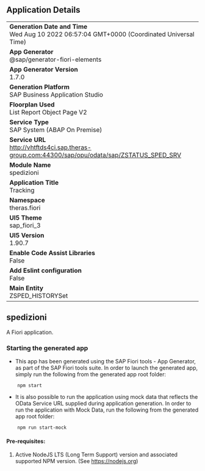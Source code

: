 ## Application Details
|               |
| ------------- |
|**Generation Date and Time**<br>Wed Aug 10 2022 06:57:04 GMT+0000 (Coordinated Universal Time)|
|**App Generator**<br>@sap/generator-fiori-elements|
|**App Generator Version**<br>1.7.0|
|**Generation Platform**<br>SAP Business Application Studio|
|**Floorplan Used**<br>List Report Object Page V2|
|**Service Type**<br>SAP System (ABAP On Premise)|
|**Service URL**<br>http://vhtftds4ci.sap.theras-group.com:44300/sap/opu/odata/sap/ZSTATUS_SPED_SRV
|**Module Name**<br>spedizioni|
|**Application Title**<br>Tracking|
|**Namespace**<br>theras.fiori|
|**UI5 Theme**<br>sap_fiori_3|
|**UI5 Version**<br>1.90.7|
|**Enable Code Assist Libraries**<br>False|
|**Add Eslint configuration**<br>False|
|**Main Entity**<br>ZSPED_HISTORYSet|

## spedizioni

A Fiori application.

### Starting the generated app

-   This app has been generated using the SAP Fiori tools - App Generator, as part of the SAP Fiori tools suite.  In order to launch the generated app, simply run the following from the generated app root folder:

```
    npm start
```

- It is also possible to run the application using mock data that reflects the OData Service URL supplied during application generation.  In order to run the application with Mock Data, run the following from the generated app root folder:

```
    npm run start-mock
```

#### Pre-requisites:

1. Active NodeJS LTS (Long Term Support) version and associated supported NPM version.  (See https://nodejs.org)


